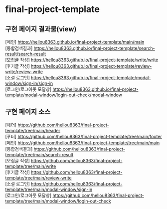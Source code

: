 # final-project-template
## 구현 페이지 결과물(view)
[메인] https://hellou8363.github.io/final-project-template/main/main  
[통합검색결과] https://hellou8363.github.io/final-project-template/search-result/search-result  
[모집글 작성] https://hellou8363.github.io/final-project-template/write/write  
[후기글 작성] https://hellou8363.github.io/final-project-template/review-write/review-write  
[소셜 로그인] https://hellou8363.github.io/final-project-template/modal-window/sign-in/sign-in  
[로그인/로그아웃 모달창] https://hellou8363.github.io/final-project-template/modal-window/login-out-check/modal-window  

## 구현 페이지 소스
[헤더] https://github.com/hellou8363/final-project-template/tree/main/header  
[푸터] https://github.com/hellou8363/final-project-template/tree/main/footer  
[메인] https://github.com/hellou8363/final-project-template/tree/main/main  
[통합검색결과] https://github.com/hellou8363/final-project-template/tree/main/search-result  
[모집글 작성] https://github.com/hellou8363/final-project-template/tree/main/write  
[후기글 작성] https://github.com/hellou8363/final-project-template/tree/main/review-write  
[소셜 로그인] https://github.com/hellou8363/final-project-template/tree/main/modal-window/sign-in  
[로그인/로그아웃 모달창] https://github.com/hellou8363/final-project-template/tree/main/modal-window/login-out-check  
